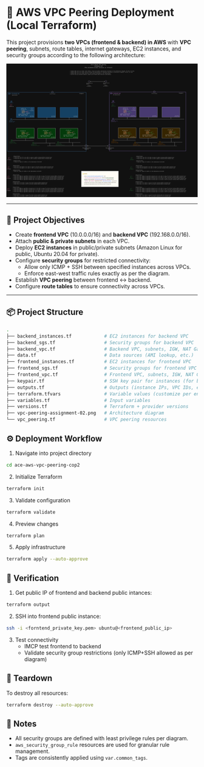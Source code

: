 # 🚀 AWS VPC Peering Deployment (Local Terraform)

This project provisions **two VPCs (frontend & backend) in AWS** with **VPC peering**, subnets, route tables, internet gateways, EC2 instances, and security groups according to the following architecture:

![VPC Peering Diagram](./vpc-peering-assignment-02.png)

---

## 📌 Project Objectives
- Create **frontend VPC** (10.0.0.0/16) and **backend VPC** (192.168.0.0/16).
- Attach **public & private subnets** in each VPC.
- Deploy **EC2 instances** in public/private subnets (Amazon Linux for public, Ubuntu 20.04 for private).
- Configure **security groups** for restricted connectivity:
  - Allow only ICMP + SSH between specified instances across VPCs.
  - Enforce east-west traffic rules exactly as per the diagram.
- Establish **VPC peering** between frontend ↔ backend.
- Configure **route tables** to ensure connectivity across VPCs.

---

## 📦 Project Structure
```bash
.
├── backend_instances.tf            # EC2 instances for backend VPC
├── backend_sgs.tf                  # Security groups for backend VPC
├── backend_vpc.tf                  # Backend VPC, subnets, IGW, NAT Gateway, route tables
├── data.tf                         # Data sources (AMI lookup, etc.)
├── frontend_instances.tf           # EC2 instances for frontend VPC
├── frontend_sgs.tf                 # Security groups for frontend VPC
├── frontend_vpc.tf                 # Frontend VPC, subnets, IGW, NAT Gateway, route tables
├── keypair.tf                      # SSH key pair for instances (for both frontend & backend)
├── outputs.tf                      # Outputs (instance IPs, VPC IDs, etc.)
├── terraform.tfvars                # Variable values (customize per environment)
├── variables.tf                    # Input variables
├── versions.tf                     # Terraform + provider versions
├── vpc-peering-assignment-02.png   # Architecture diagram
└── vpc_peering.tf                  # VPC peering resources

```

## ⚙️ Deployment Workflow
1. Navigate into project directory 
```bash
cd ace-aws-vpc-peering-cop2
```
2. Initialize Terraform
```bash 
terraform init
```
3. Validate configuration
```bash
terraform validate
```
4. Preview changes
```bash 
terraform plan
```
5. Apply infrastructure
```bash
terraform apply --auto-approve
```

## 📡 Verification
1. Get public IP of frontend and backend public intances:
```bash
terraform output
```
2. SSH into frontend public instance:
```bash
ssh -i <forntend_private_key.pem> ubuntu@<frontend_public_ip>
```
3. Test connectivity
    - IMCP test frontend to backend 
    - Validate security group restrictions (only ICMP+SSH allowed as per diagram)

## 🔄 Teardown
To destroy all resources:
```bash
terraform destroy --auto-approve
```

## 📝 Notes
- All security groups are defined with least privilege rules per diagram.
- ```aws_security_group_rule``` resources are used for granular rule management.
- Tags are consistently applied using ```var.common_tags```.
